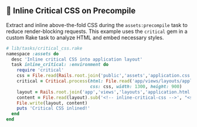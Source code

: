 ## 🎨 Inline Critical CSS on Precompile

Extract and inline above-the-fold CSS during the `assets:precompile` task to reduce render-blocking requests. This example uses the `critical` gem in a custom Rake task to analyze HTML and embed necessary styles.

```ruby
# lib/tasks/critical_css.rake
namespace :assets do
  desc 'Inline critical CSS into application layout'
  task inline_critical: :environment do
    require 'critical'
    css = File.read(Rails.root.join('public','assets','application.css'))
    critical = Critical.process(html: File.read('app/views/layouts/application.html.erb'),
                                css: css, width: 1300, height: 900)
    layout = Rails.root.join('app','views','layouts','application.html.erb')
    content = File.read(layout).sub('<!-- inline-critical-css -->', "<style>#{critical.css}</style>")
    File.write(layout, content)
    puts 'Critical CSS inlined!'
  end
end
```